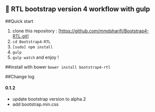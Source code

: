 
:star2:  RTL bootstrap version 4 workflow with gulp
--
##Quick start
1. clone this repository : [https://github.com/mmdsharifi/Bootstrap4-RTL.git]
2. `cd Bootstrap4-RTL`
3. `[sudo] npm install`
4. `gulp`
5. `gulp watch` and enjoy !

##install with bower
`bower install bootstrap4-rtl`

##Change log
#### 0.1.2
- update bootstrap version to alpha.2
- add bootstrap.min.css
